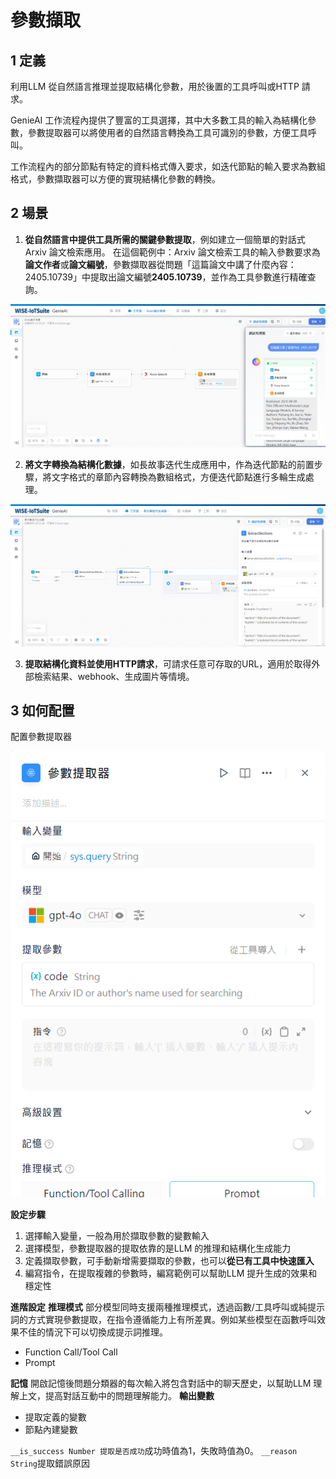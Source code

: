 # 參數擷取
## 1 定義
利用LLM 從自然語言推理並提取結構化參數，用於後置的工具呼叫或HTTP 請求。

GenieAI 工作流程內提供了豐富的工具選擇，其中大多數工具的輸入為結構化參數，參數提取器可以將使用者的自然語言轉換為工具可識別的參數，方便工具呼叫。

工作流程內的部分節點有特定的資料格式傳入要求，如迭代節點的輸入要求為數組格式，參數擷取器可以方便的實現結構化參數的轉換。
## 2 場景
1. **從自然語言中提供工具所需的關鍵參數提取**，例如建立一個簡單的對話式Arxiv 論文檢索應用。
在這個範例中：Arxiv 論文檢索工具的輸入參數要求為**論文作者**或**論文編號**，參數擷取器從問題「這篇論文中講了什麼內容：2405.10739」中提取出論文編號**2405.10739**，並作為工具參數進行精確查詢。

![Arxiv論文檢索工具](/工作流程/節點說明/images/Arxiv論文檢索工具.png)

2. **將文字轉換為結構化數據**，如長故事迭代生成應用中，作為迭代節點的前置步驟，將文字格式的章節內容轉換為數組格式，方便迭代節點進行多輪生成處理。

![文字轉換為結構化數據](/工作流程/節點說明/images/文字轉換為結構化數據.png)

3. **提取結構化資料並使用HTTP請求**，可請求任意可存取的URL，適用於取得外部檢索結果、webhook、生成圖片等情境。

## 3 如何配置
配置參數提取器

![配置參數提取器](/工作流程/節點說明/images/配置參數提取器.png)

**設定步驟**
1. 選擇輸入變量，一般為用於擷取參數的變數輸入
2. 選擇模型，參數提取器的提取依靠的是LLM 的推理和結構化生成能力
3. 定義擷取參數，可手動新增需要擷取的參數，也可以**從已有工具中快速匯入**
4. 編寫指令，在提取複雜的參數時，編寫範例可以幫助LLM 提升生成的效果和穩定性

**進階設定**
**推理模式**
部分模型同時支援兩種推理模式，透過函數/工具呼叫或純提示詞的方式實現參數提取，在指令遵循能力上有所差異。例如某些模型在函數呼叫效果不佳的情況下可以切換成提示詞推理。
- Function Call/Tool Call
- Prompt  

**記憶**
開啟記憶後問題分類器的每次輸入將包含對話中的聊天歷史，以幫助LLM 理解上文，提高對話互動中的問題理解能力。
**輸出變數**
- 提取定義的變數
- 節點內建變數

```__is_success Number 提取是否成功```成功時值為1，失敗時值為0。
```__reason String```提取錯誤原因
